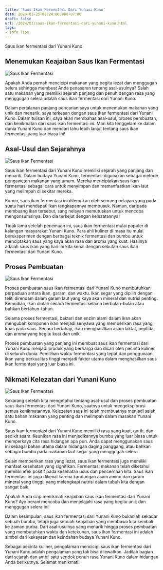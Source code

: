 ```yaml
---
title: 'Saus Ikan Fermentasi Dari Yunani Kuno'
date: 2024-03-25T08:24:00.000-07:00
draft: false
url: /2024/03/saus-ikan-fermentasi-dari-yunani-kuno.html
tags: 
- Info Tips
---
```


Saus ikan fermentasi dari Yunani Kuno

Menemukan Keajaiban Saus Ikan Fermentasi
----------------------------------------

![Saus Ikan Fermentasi](https://i1.wp.com/qulady.ru/images/qulady/2016/05/3-4.jpg)

Apakah Anda pernah mencicipi makanan yang begitu lezat dan menggugah selera sehingga membuat Anda penasaran tentang asal-usulnya? Salah satu makanan yang memiliki sejarah panjang dan penuh dengan rasa yang menggugah selera adalah saus ikan fermentasi dari Yunani Kuno.

Dalam perjalanan panjang pencarian saya untuk menemukan makanan yang unik dan menarik, saya terkesan dengan saus ikan fermentasi dari Yunani Kuno. Dalam tulisan ini, saya akan membahas asal-usul, proses pembuatan, dan kenikmatan dari saus ikan fermentasi ini. Mari kita tenggelam ke dalam dunia Yunani Kuno dan mencari tahu lebih lanjut tentang saus ikan fermentasi yang luar biasa ini!

Asal-Usul dan Sejarahnya
------------------------

![Saus Ikan Fermentasi](https://i1.wp.com/qulady.ru/images/qulady/2016/05/3-4.jpg)

Saus ikan fermentasi dari Yunani Kuno memiliki sejarah yang panjang dan menarik. Dalam budaya Yunani Kuno, fermentasi digunakan sebagai metode pengawetan makanan yang umum. Mereka menciptakan saus ikan fermentasi sebagai cara untuk menyimpan dan memanfaatkan ikan laut yang melimpah di sekitar mereka.

Konon, saus ikan fermentasi ini ditemukan oleh seorang nelayan yang pada suatu hari mendapati ikan tangkapannya membusuk. Namun, daripada membuang ikan tersebut, sang nelayan memutuskan untuk mencoba mengonsumsinya. Dan dia terkejut dengan kelezatannya!

Tidak lama setelah penemuan ini, saus ikan fermentasi mulai populer di kalangan masyarakat Yunani Kuno. Para ahli kuliner di masa itu mulai bereksperimen dengan berbagai teknik fermentasi dan bumbu untuk menciptakan saus yang kaya akan rasa dan aroma yang kuat. Hasilnya adalah saus ikan yang hari ini kita kenal dengan sebutan saus ikan fermentasi dari Yunani Kuno.

Proses Pembuatan
----------------

![Saus Ikan Fermentasi](https://i1.wp.com/qulady.ru/images/qulady/2016/05/3-4.jpg)

Proses pembuatan saus ikan fermentasi dari Yunani Kuno membutuhkan perpaduan antara ikan, garam, dan waktu. Ikan segar yang dipilih dengan teliti direndam dalam garam laut yang kaya akan mineral dan nutrisi penting. Kemudian, ikan diolah secara fermentasi selama berbulan-bulan atau bahkan bertahun-tahun.

Selama proses fermentasi, bakteri dan enzim alami dalam ikan akan mengubah komponen ikan menjadi senyawa yang memberikan rasa yang khas pada saus. Secara bertahap, ikan menghasilkan asam laktat, peptida, dan aroma yang begitu kuat dan unik.

Proses pembuatan yang panjang ini membuat saus ikan fermentasi dari Yunani Kuno menjadi produk yang berharga dan dicari oleh pecinta kuliner di seluruh dunia. Pemilihan waktu fermentasi yang tepat dan penggunaan ikan yang berkualitas tinggi menjadi faktor utama dalam menghasilkan saus ikan fermentasi yang luar biasa ini.

Nikmati Kelezatan dari Yunani Kuno
----------------------------------

![Saus Ikan Fermentasi](https://i1.wp.com/qulady.ru/images/qulady/2016/05/3-4.jpg)

Sekarang setelah kita mengetahui tentang asal-usul dan proses pembuatan saus ikan fermentasi dari Yunani Kuno, saatnya untuk mengeksplorasi semua kenikmatannya. Kelezatan saus ini telah membuatnya menjadi salah satu bahan makanan yang penting dan melimpah dalam masakan Yunani Kuno.

Saus ikan fermentasi dari Yunani Kuno memiliki rasa yang kuat, gurih, dan sedikit asam. Keunikan rasa ini menjadikannya bumbu yang luar biasa untuk memperkaya cita rasa hidangan apa pun. Anda dapat menggunakan saus ini sebagai bahan utama dalam hidangan daging panggang, atau bahkan sebagai bumbu pada makanan laut segar yang menggugah selera.

Selain memberikan rasa yang lezat, saus ikan fermentasi juga memiliki manfaat kesehatan yang signifikan. Fermentasi makanan telah diketahui memiliki efek positif pada kesehatan usus dan pencernaan kita. Saus ikan fermentasi ini juga dikenal karena kandungan asam amino dan garam mineral yang tinggi, yang melengkapi nutrisi dalam tubuh kita dengan sangat baik.

Apakah Anda siap menikmati keajaiban saus ikan fermentasi dari Yunani Kuno? Ayo berani mencoba dan menjelajahi rasa yang begitu unik dan menggugah selera ini!

Dalam kesimpulan, saus ikan fermentasi dari Yunani Kuno bukanlah sekadar sebuah bumbu, tetapi juga sebuah keajaiban yang membawa kita kembali ke zaman purba. Dari asal-usulnya yang menarik hingga proses pembuatan yang membutuhkan waktu dan ketekunan, saus ikan fermentasi ini adalah simbol dari kekayaan dan keindahan budaya Yunani Kuno.

Sebagai pecinta kuliner, pengalaman mencicipi saus ikan fermentasi dari Yunani Kuno adalah pengalaman yang tak bisa dilewatkan. Jadilah bagian dari sejarah dan ambil satu sendok penuh rasa Yunani Kuno dalam hidangan Anda berikutnya. Selamat menikmati!